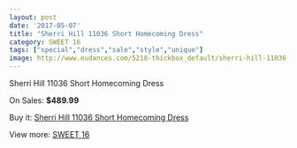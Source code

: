 ```yaml
---
layout: post
date: '2017-05-07'
title: "Sherri Hill 11036 Short Homecoming Dress"
category: SWEET 16
tags: ["special","dress","sale","style","unique"]
image: http://www.eudances.com/5218-thickbox_default/sherri-hill-11036-short-homecoming-dress.jpg
---
```

Sherri Hill 11036 Short Homecoming Dress

On Sales: **$489.99**
<a href="https://www.eudances.com/en/sweet-16/1756-sherri-hill-11036-short-homecoming-dress.html"><amp-img layout="responsive" width="600" height="600" src="//www.eudances.com/5218-thickbox_default/sherri-hill-11036-short-homecoming-dress.jpg" alt="Sherri Hill 11036 Short Homecoming Dress 0" /></a>
<a href="https://www.eudances.com/en/sweet-16/1756-sherri-hill-11036-short-homecoming-dress.html"><amp-img layout="responsive" width="600" height="600" src="//www.eudances.com/5219-thickbox_default/sherri-hill-11036-short-homecoming-dress.jpg" alt="Sherri Hill 11036 Short Homecoming Dress 1" /></a>

Buy it: [Sherri Hill 11036 Short Homecoming Dress](https://www.eudances.com/en/sweet-16/1756-sherri-hill-11036-short-homecoming-dress.html "Sherri Hill 11036 Short Homecoming Dress")

View more: [SWEET 16](https://www.eudances.com/en/18-sweet-16 "SWEET 16")